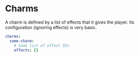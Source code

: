 # Charms
A charm is defined by a list of effects that it gives the player.
Its configuration (ignoring effects) is very basic.

```yaml
charms:
  some-charm:
    # Some list of effect IDs
    effects: []
```